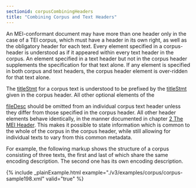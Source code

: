```yaml
---
sectionid: corpusCombiningHeaders
title: "Combining Corpus and Text Headers"
---
```




An MEI-conformant document may have more than one header only in the case of a TEI
corpus,
which must have a header in its own right, as well as the obligatory header for each
text.
Every element specified in a corpus-header is understood as if it appeared within
every text
header in the corpus. An element specified in a text header but not in the corpus
header
supplements the specification for that text alone. If any element is specified in
both corpus
and text headers, the corpus header element is over-ridden for that text alone.

The <a class="link_odd_elementSpec" href="/v3/elements/titleStmt">titleStmt</a> for a corpus text is understood to be prefixed by the 
<a class="link_odd_elementSpec" href="/v3/elements/titleStmt">titleStmt</a> given in the corpus header. All other optional elements of the

<a class="link_odd_elementSpec" href="/v3/elements/fileDesc">fileDesc</a> should be omitted from an individual corpus text header
unless they differ from those specified in the corpus header. All other header elements
behave
identically, in the manner documented in chapter 
<a class="link_ptr" title="The MEI Header" href="/v3/guidelines/header">2 The MEI Header</a>. This makes it
possible to state information which is common to the whole of the corpus in the corpus
header,
while still allowing for individual texts to vary from this common metadata.

For example, the following markup shows the structure of a corpus consisting of three
texts,
the first and last of which share the same encoding description. The second one has
its own
encoding description.

{% include _plainExample.html example="./v3/examples/corpus/corpus-sample198.xml" valid="true" %}


